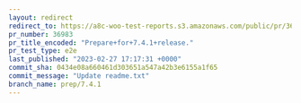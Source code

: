 ```yaml
---
layout: redirect
redirect_to: https://a8c-woo-test-reports.s3.amazonaws.com/public/pr/36983/e2e/index.html
pr_number: 36983
pr_title_encoded: "Prepare+for+7.4.1+release."
pr_test_type: e2e
last_published: "2023-02-27 17:17:31 +0000"
commit_sha: 0434e08a660461d303651a547a42b3e6155a1f65
commit_message: "Update readme.txt"
branch_name: prep/7.4.1
---
```

